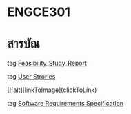 # ENGCE301
# สารบัณ
tag [Feasibility_Study_Report](https://github.com/Chayathon001/ENGCE301/blob/main/Group5/SDD1-67-05_Feasibility_Study_Report.pdf)

tag [User Strories](https://github.com/Chayathon001/ENGCE301/blob/main/Group5/User%20Strories.pdf)

[![alt][[linkToImage](https://github.com/Chayathon001/ENGCE301/blob/main/Group5/456116903_1904154820089278_2894141919474266450_n.jpg)](clickToLink)

tag [Software Requirements Specification](https://github.com/Chayathon001/ENGCE301/blob/main/Group5/SDD1-67-05_Feasibility_Study_Report.pdf)
